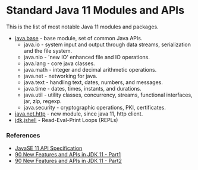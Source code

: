 # Standard Java 11 Modules and APIs
This is the list of most notable Java 11 modules and packages.

* [java.base](https://docs.oracle.com/en/java/javase/11/docs/api/java.base/module-summary.html) - base module, set of common Java APIs.
  * java.io - system input and output through data streams, serialization and the file system.
  * java.nio - 'new IO' enhanced file and IO operations.
  * java.lang - core java classes.
  * java.math - integer and decimal arithmetic operations. 
  * java.net - networking for java.
  * java.text - handling text, dates, numbers, and messages.  
  * java.time - dates, times, instants, and durations. 
  * java.util - utility classes, concurrency, streams, functional interfaces, jar, zip, regexp.  
  * java.security - cryptographic operations, PKI, certificates. 
* [java.net.http](https://docs.oracle.com/en/java/javase/11/docs/api/java.net.http/module-summary.html) - new module, since java 11, http client.
* [jdk.jshell](https://docs.oracle.com/en/java/javase/11/docs/api/jdk.jshell/module-summary.html) - Read-Eval-Print Loops (REPLs)

### References
* [JavaSE 11 API Specification](https://docs.oracle.com/en/java/javase/11/docs/api/index.html)
* [90 New Features and APIs in JDK 11 - Part1](https://dzone.com/articles/90-new-features-and-apis-in-jdk-11)
* [90 New Features and APIs in JDK 11 - Part2](https://dzone.com/articles/90-new-features-and-apis-in-jdk-11-part-2)
